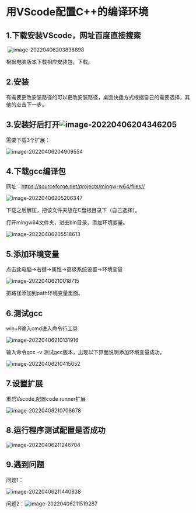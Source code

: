 # 用VScode配置C++的编译环境

## 1.下载安装VScode，网址百度直接搜索

​	![image-20220406203838898](C:\Users\liang\AppData\Roaming\Typora\typora-user-images\image-20220406203838898.png)

根据电脑版本下载相应安装包，下载。

## 2.安装

有需要更改安装路径的可以更改安装路径，桌面快捷方式根据自己的需要选择，其他的点击下一步。



## 3.安装好后打开![image-20220406204346205](C:\Users\liang\AppData\Roaming\Typora\typora-user-images\image-20220406204346205.png)

需要下载3个扩展：

![image-20220406204909554](C:\Users\liang\AppData\Roaming\Typora\typora-user-images\image-20220406204909554.png)

## 4.下载gcc编译包

网址：https://sourceforge.net/projects/mingw-w64/files//

![image-20220406205206347](C:\Users\liang\AppData\Roaming\Typora\typora-user-images\image-20220406205206347.png)

下载之后解压，把该文件夹放在C盘根目录下（自己选择）。

打开mingw64文件夹，进去bin目录，添加环境变量。

![image-20220406205518613](C:\Users\liang\AppData\Roaming\Typora\typora-user-images\image-20220406205518613.png)

## 5.添加环境变量

点击此电脑->右键->属性->高级系统设置->环境变量

![image-20220406210018715](C:\Users\liang\AppData\Roaming\Typora\typora-user-images\image-20220406210018715.png)

把路径添加到path环境变量里面。

## 6.测试gcc

win+R输入cmd进入命令行工具

![image-20220406210131916](C:\Users\liang\AppData\Roaming\Typora\typora-user-images\image-20220406210131916.png)

输入命令gcc -v 测试gcc版本，出现以下界面说明添加环境变量成功。

![image-20220406210415052](C:\Users\liang\AppData\Roaming\Typora\typora-user-images\image-20220406210415052.png)

## 7.设置扩展

重启Vscode,配置code runner扩展

![image-20220406210708678](C:\Users\liang\AppData\Roaming\Typora\typora-user-images\image-20220406210708678.png)

## 8.运行程序测试配置是否成功

![image-20220406211246704](C:\Users\liang\AppData\Roaming\Typora\typora-user-images\image-20220406211246704.png)

## 9.遇到问题

问题1：

![image-20220406211440838](C:\Users\liang\AppData\Roaming\Typora\typora-user-images\image-20220406211440838.png)

问题2：![image-20220406211519287](C:\Users\liang\AppData\Roaming\Typora\typora-user-images\image-20220406211519287.png)